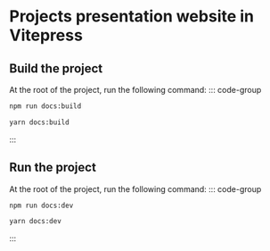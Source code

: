 # Projects presentation website in Vitepress

## Build the project

At the root of the project, run the following command:
::: code-group

```bash [npm]
npm run docs:build
```

```bash [yarn]
yarn docs:build
```

:::

## Run the project

At the root of the project, run the following command:
::: code-group

```bash [npm]
npm run docs:dev
```

```bash [yarn]
yarn docs:dev
```

:::

